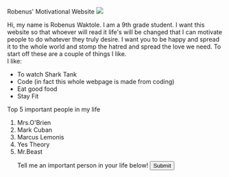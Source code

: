 <!DOCTYPE html>
<html>
<head>
Robenus' Motivational Website
</head>
<img src="https://lh3.googleusercontent.com/gyM8YZNoAGEczfwoiWwc6iE4TwcqnRlvSvdVhbEOpUm03wpeFWCGr0X3UxhOf5-nsdVzTUjIxD1ysW4B-lnIqt64TLyuKhYUCOsdwQFlruBuMrGWQl6Y2xmQV6fVWJF2kkDN3GHCpw=w2400">
<p>
 Hi, my name is Robenus Waktole. I am a 9th grade student. I want this website so that whoever will read it life's will be changed that I can motivate people to do whatever they truly desire. I want you to be happy and spread it to the whole world and stomp the hatred and spread the love we need. To start off these are a couple of things I like.
 <br>
 I like:
 <ul>
  <li>To watch Shark Tank</li>
<li>Code (in fact this whole webpage is made from coding)</li>
 <li>Eat good food</li>
  <li>Stay Fit</li>
  </ul>
 Top 5 important people in my life
 <ol>
  <li>Mrs.O'Brien</li>
  <li>Mark Cuban</li>
  <li>Marcus Lemonis</li>
  <li>Yes Theory</li>
  <li>Mr.Beast</li>
   </p>
 Tell me an important person in your life below!
 <from action="https://docs.google.com/document/d/1N3XLEyp34Odu31ZifVX8p3BLNZvcC-KAMFaJ-j034MM/edit"</form>
 <button type="submit">Submit</button>
</html>
